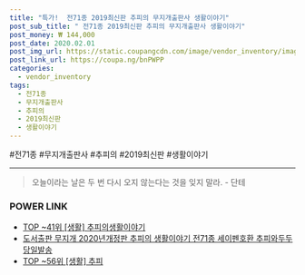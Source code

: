 ```yaml
--- 
title: "특가!  전71종 2019최신판 추피의 무지개출판사 생활이야기" 
post_sub_title: " 전71종 2019최신판 추피의 무지개출판사 생활이야기" 
post_money: ₩ 144,000 
post_date: 2020.02.01 
post_img_url: https://static.coupangcdn.com/image/vendor_inventory/images/2018/11/05/10/3/5300fbdb-fa69-4fcd-adc3-00692a8e909a.jpg 
post_link_url: https://coupa.ng/bnPWPP 
categories: 
  - vendor_inventory 
tags: 
  - 전71종 
  - 무지개출판사 
  - 추피의 
  - 2019최신판 
  - 생활이야기 
--- 
```

  #전71종 #무지개출판사 #추피의 #2019최신판 #생활이야기 
<hr> 

> 오늘이라는 날은 두 번 다시 오지 않는다는 것을 잊지 말라. - 단테 


### POWER LINK

* <a href="https://blog.naver.com/an0733/221792484303" target="_blank"> TOP ~41위 [생활] 추피의생활이야기</a>
* <a href="https://blog.naver.com/fasyy4321/221792618658" target="_blank">도서출판 무지개 2020년개정판 추피의 생활이야기 전71종 세이펜호환 추피와두두 당일발송</a>
* <a href="https://blog.naver.com/an0733/221792468663" target="_blank"> TOP ~56위 [생활] 추피</a>
